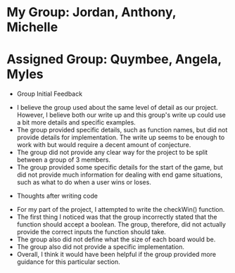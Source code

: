 # My Group: Jordan, Anthony, Michelle
# Assigned Group: Quymbee, Angela, Myles

* Group Initial Feedback
- I believe the group used about the same level of detail as our project.
  However, I believe both our write up and this group's write up could
  use a bit more details and specific examples.
- The group provided specific details, such as function names, but did not
  provide details for implementation. The write up seems to be enough to work with but would require a decent amount of conjecture.
- The group did not provide any clear way for the project to be split
  between a group of 3 members.
- The group provided some specific details for the start of the game,
  but did not provide much information for dealing with end game situations,
  such as what to do when a user wins or loses.



* Thoughts after writing code
- For my part of the project, I attempted to write the checkWin() function.
- The first thing I noticed was that the group incorrectly stated that the
  function should accept a boolean. The group, therefore, did not actually
  provide the correct inputs the function should take.
- The group also did not define what the size of each board would be.
- The group also did not provide a specific implementation.
- Overall, I think it would have been helpful if the group provided more
  guidance for this particular section.
